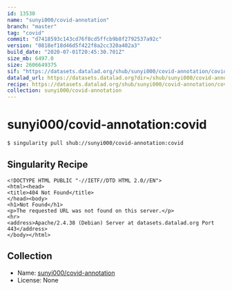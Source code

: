 ```yaml
---
id: 13530
name: "sunyi000/covid-annotation"
branch: "master"
tag: "covid"
commit: "d7418593c143cd76f8cd5ffcb9b8f2792537a92c"
version: "0818ef18d46d5f422f8a2cc320a402a3"
build_date: "2020-07-01T20:45:30.701Z"
size_mb: 6497.0
size: 2606649375
sif: "https://datasets.datalad.org/shub/sunyi000/covid-annotation/covid/2020-07-01-d7418593-0818ef18/0818ef18d46d5f422f8a2cc320a402a3.sif"
datalad_url: https://datasets.datalad.org?dir=/shub/sunyi000/covid-annotation/covid/2020-07-01-d7418593-0818ef18/
recipe: https://datasets.datalad.org/shub/sunyi000/covid-annotation/covid/2020-07-01-d7418593-0818ef18/Singularity
collection: sunyi000/covid-annotation
---
```


# sunyi000/covid-annotation:covid

```bash
$ singularity pull shub://sunyi000/covid-annotation:covid
```

## Singularity Recipe

```singularity
<!DOCTYPE HTML PUBLIC "-//IETF//DTD HTML 2.0//EN">
<html><head>
<title>404 Not Found</title>
</head><body>
<h1>Not Found</h1>
<p>The requested URL was not found on this server.</p>
<hr>
<address>Apache/2.4.38 (Debian) Server at datasets.datalad.org Port 443</address>
</body></html>
```

## Collection

 - Name: [sunyi000/covid-annotation](https://github.com/sunyi000/covid-annotation)
 - License: None

